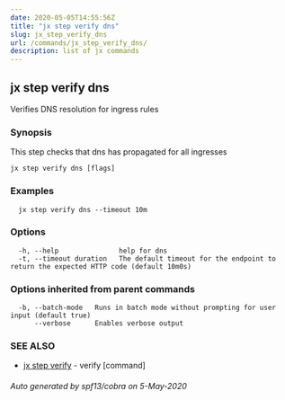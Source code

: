 ```yaml
---
date: 2020-05-05T14:55:56Z
title: "jx step verify dns"
slug: jx_step_verify_dns
url: /commands/jx_step_verify_dns/
description: list of jx commands
---
```

## jx step verify dns

Verifies DNS resolution for ingress rules

### Synopsis

This step checks that dns has propagated for all ingresses

```
jx step verify dns [flags]
```

### Examples

```
  jx step verify dns --timeout 10m
```

### Options

```
  -h, --help               help for dns
  -t, --timeout duration   The default timeout for the endpoint to return the expected HTTP code (default 10m0s)
```

### Options inherited from parent commands

```
  -b, --batch-mode   Runs in batch mode without prompting for user input (default true)
      --verbose      Enables verbose output
```

### SEE ALSO

* [jx step verify](/commands/jx_step_verify/)	 - verify [command]

###### Auto generated by spf13/cobra on 5-May-2020
